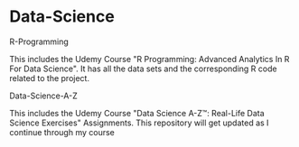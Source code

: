 # Data-Science

R-Programming

This includes the Udemy Course "R Programming: Advanced Analytics In R For Data Science".
It has all the data sets and the corresponding R code related to the project.
  
Data-Science-A-Z

This includes the Udemy Course "Data Science A-Z™: Real-Life Data Science Exercises" Assignments.
This repository will get updated as I continue through my course
